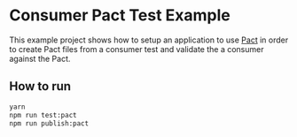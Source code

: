 # Consumer Pact Test Example

This example project shows how to setup an application to use [Pact](http://pact.io)
in order to create Pact files from a consumer test and validate the
a consumer against the Pact.

## How to run
```sh
yarn
npm run test:pact
npm run publish:pact
```
